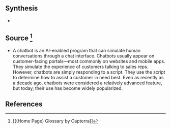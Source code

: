 ## Synthesis
- 
## Source [^1]
- A chatbot is an AI-enabled program that can simulate human conversations through a chat interface. Chatbots usually appear on customer-facing portals—most commonly on websites and mobile apps. They simulate the experience of customers talking to sales reps. However, chatbots are simply responding to a script. They use the script to determine how to assist a customer in need best. Even as recently as a decade ago, chatbots were considered a relatively advanced feature, but today, their use has become widely popularized.
## References

[^1]: [[(Home Page) Glossary by Capterra]]